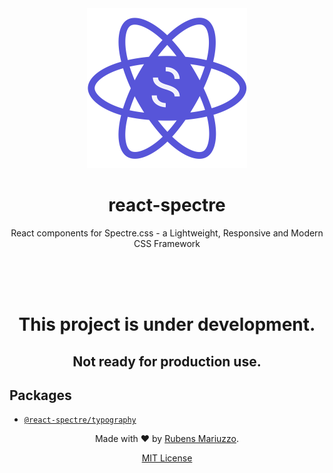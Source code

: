<div align=center>
<img src=".github/react-spectre-logo.png" width="256" height="256">

# react-spectre
React components for Spectre.css - a Lightweight, Responsive and Modern CSS Framework

<br><br><br>
</div>

<div align=center>

# This project is under development.
## Not ready for production use.

</div>

## Packages

 - [`@react-spectre/typography`](packages/typography)

<div align=center>

Made with :heart: by [Rubens Mariuzzo](https://github.com/rmariuzzo).

[MIT License](LICENSE)

</div>
